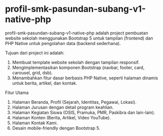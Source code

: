 # profil-smk-pasundan-subang-v1-native-php
profil-smk-pasundan-subang-v1-native-php adalah project pembuatan website sekolah menggunakan Bootstrap 5 untuk tampilan (frontend) dan PHP Native untuk pengolahan data (backend sederhana).

Tujuan dari project ini adalah:
1. Membuat template website sekolah dengan tampilan responsif.
2. Mengimplementasikan komponen Bootstrap (navbar, footer, card, carousel, grid, dsb).
3. Menambahkan fitur dasar berbasis PHP Native, seperti halaman dinamis untuk berita, artikel, dan kontak.

Fitur Utama
1. Halaman Beranda, Profil (Sejarah, Identitas, Pegawai, Lokasi).
2. Halaman Jurusan dengan detail program keahlian.
3. Halaman Kegiatan Siswa (OSIS, Pramuka, PMR, Paskibra dan lain-lain).
4. Halaman Konten (Berita, Artikel, Video YouTube).
5. Halaman Kontak Kami.
6. Desain mobile-friendly dengan Bootstrap 5.
